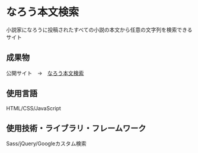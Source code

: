 # なろう本文検索
小説家になろうに投稿されたすべての小説の本文から任意の文字列を検索できるサイト

## 成果物
公開サイト&emsp;→&emsp;[なろう本文検索](https://narou.ykllog.com)

## 使用言語
HTML/CSS/JavaScript

## 使用技術・ライブラリ・フレームワーク
Sass/jQuery/Googleカスタム検索